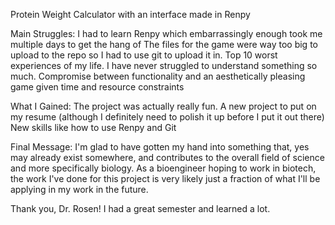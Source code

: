Protein Weight Calculator with an interface made in Renpy

Main Struggles:
I had to learn Renpy which embarrassingly enough took me multiple days to get the hang of
The files for the game were way too big to upload to the repo so I had to use git to upload it in. Top 10 worst experiences of my life. I have never struggled to understand something so much.
Compromise between functionality and an aesthetically pleasing game given time and resource constraints

What I Gained:
The project was actually really fun.
A new project to put on my resume (although I definitely need to polish it up before I put it out there)
New skills like how to use Renpy and Git

Final Message: I'm glad to have gotten my hand into something that, yes may already exist somewhere, and contributes to the overall field of science and more specifically biology. As a bioengineer hoping to work in biotech, the work I've done for this project is very likely just a fraction of what I'll be applying in my work in the future.

Thank you, Dr. Rosen! I had a great semester and learned a lot.
